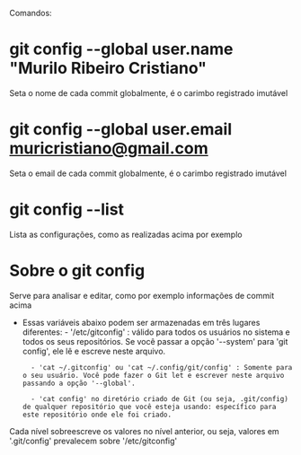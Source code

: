 Comandos:

# git config --global user.name "Murilo Ribeiro Cristiano"
Seta o nome de cada commit globalmente, é o carimbo registrado imutável

# git config --global user.email muricristiano@gmail.com
Seta o email de cada commit globalmente, é o carimbo registrado imutável

# git config --list
Lista as configurações, como as realizadas acima por exemplo





# Sobre o git config

Serve para analisar e editar, como por exemplo informações de commit acima

- Essas variáveis abaixo podem ser armazenadas em três lugares diferentes:
        - '/etc/gitconfig' : válido para todos os usuários no sistema e todos os seus repositórios. Se você passar a opção '--system' para 'git config', ele lê e escreve neste arquivo.

        - 'cat ~/.gitconfig' ou 'cat ~/.config/git/config' : Somente para o seu usuário. Você pode fazer o Git let e escrever neste arquivo passando a opção '--global'.

        - 'cat config' no diretório criado de Git (ou seja, .git/config) de qualquer repositório que você esteja usando: específico para este repositório onde ele foi criado.

Cada nível sobreescreve os valores no nível anterior, ou seja, valores em '.git/config' prevalecem sobre '/etc/gitconfig'
